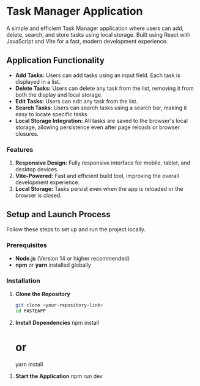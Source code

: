 # Task Manager Application

A simple and efficient Task Manager application where users can add, delete, search, and store tasks using local storage. Built using React with JavaScript and Vite for a fast, modern development experience.

## Application Functionality

- **Add Tasks:** Users can add tasks using an input field. Each task is displayed in a list.
- **Delete Tasks:** Users can delete any task from the list, removing it from both the display and local storage.
- **Edit Tasks:** Users can edit any task from the list.
- **Search Tasks:** Users can search tasks using a search bar, making it easy to locate specific tasks.
- **Local Storage Integration:** All tasks are saved to the browser's local storage, allowing persistence even after page reloads or browser closures.

### Features

1. **Responsive Design:** Fully responsive interface for mobile, tablet, and desktop devices.
2. **Vite-Powered:** Fast and efficient build tool, improving the overall development experience.
3. **Local Storage:** Tasks persist even when the app is reloaded or the browser is closed.

## Setup and Launch Process

Follow these steps to set up and run the project locally.

### Prerequisites

- **Node.js** (Version 14 or higher recommended)
- **npm** or **yarn** installed globally

### Installation

1. **Clone the Repository**

   ```bash
   git clone <your-repository-link>
   cd PASTEAPP

   ```

2. **Install Dependencies**
   npm install

   # or

   yarn install

3. **Start the Application**
   npm run dev
